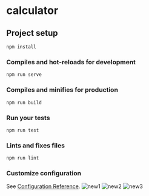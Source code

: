# calculator

## Project setup
```
npm install
```

### Compiles and hot-reloads for development
```
npm run serve
```

### Compiles and minifies for production
```
npm run build
```

### Run your tests
```
npm run test
```

### Lints and fixes files
```
npm run lint
```

### Customize configuration
See [Configuration Reference](https://cli.vuejs.org/config/).
![new1](https://user-images.githubusercontent.com/35607111/55430163-30549c80-55af-11e9-9500-f9a3e83aaad9.png)
![new2](https://user-images.githubusercontent.com/35607111/55430165-321e6000-55af-11e9-947f-730749356490.png)
![new3](https://user-images.githubusercontent.com/35607111/55430167-334f8d00-55af-11e9-8e04-3a26daaf79ab.png)
